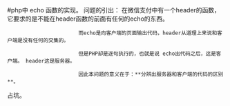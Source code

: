 #php中 echo 函数的实现。
问题的引出：
                           在微信支付中有一个header的函数，它要求的是不能在header函数的前面有任何的echo的东西。
                           
                           而echo是向客户端的页面输出代码，header从道理上来说和客户端是没有任何的交集的。 
                           
                           但是PHP却是逐句执行的，也就是说 echo出代码之后，这是客户端。 header这是服务器。
                           
                           因此本问题的意义在于：**分辨出服务器和客户端的代码的区别**。
                
占坑。
